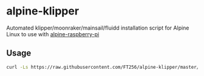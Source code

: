 # alpine-klipper

Automated klipper/moonraker/mainsail/fluidd installation script for Alpine Linux to use with [alpine-raspberry-pi](https://github.com/knoopx/alpine-raspberry-pi)

## Usage

```bash
curl -Ls https://raw.githubusercontent.com/FT256/alpine-klipper/master/install.sh | bash -s
```
